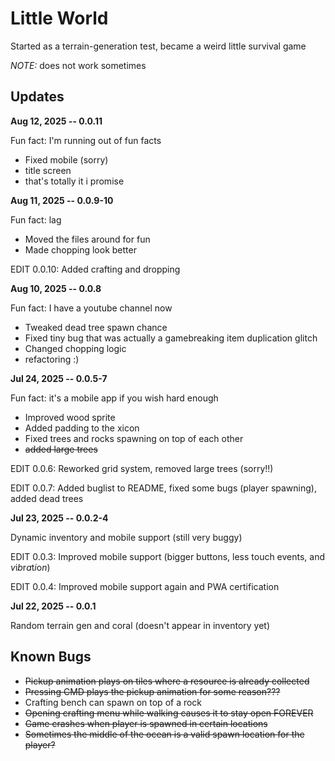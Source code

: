 # Little World

Started as a terrain-generation test, became a weird little survival game

*NOTE:* does not work sometimes


## Updates

**Aug 12, 2025 -- 0.0.11**

Fun fact: I'm running out of fun facts

* Fixed mobile (sorry)
* title screen
* that's totally it i promise

**Aug 11, 2025 -- 0.0.9-10**

Fun fact: lag

* Moved the files around for fun
* Made chopping look better

EDIT 0.0.10: Added crafting and dropping

**Aug 10, 2025 -- 0.0.8**

Fun fact: I have a youtube channel now

* Tweaked dead tree spawn chance
* Fixed tiny bug that was actually a gamebreaking item duplication glitch
* Changed chopping logic
* refactoring :)

**Jul 24, 2025 -- 0.0.5-7**

Fun fact: it's a mobile app if you wish hard enough

* Improved wood sprite
* Added padding to the xicon
* Fixed trees and rocks spawning on top of each other
* ~~added large trees~~

EDIT 0.0.6: Reworked grid system, removed large trees (sorry!!)

EDIT 0.0.7: Added buglist to README, fixed some bugs (player spawning), added dead trees


**Jul 23, 2025 -- 0.0.2-4**

Dynamic inventory and mobile support (still very buggy)

EDIT 0.0.3: Improved mobile support (bigger buttons, less touch events, and *v*i*b*r*a*t*i*o*n*)

EDIT 0.0.4: Improved mobile support again and PWA certification

**Jul 22, 2025 -- 0.0.1**

Random terrain gen and coral (doesn't appear in inventory yet)


## Known Bugs

* ~~Pickup animation plays on tiles where a resource is already collected~~
* ~~Pressing CMD plays the pickup animation for some reason???~~
* Crafting bench can spawn on top of a rock
* ~~Opening crafting menu while walking causes it to stay open FOREVER~~
* ~~Game crashes when player is spawned in certain locations~~
* ~~Sometimes the middle of the ocean is a valid spawn location for the player?~~